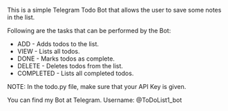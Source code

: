 This is a simple Telegram Todo Bot that allows the user to save some notes in the list.

Following are the tasks that can be performed by the Bot:
* ADD - Adds todos to the list.
* VIEW - Lists all todos.
* DONE - Marks todos as complete.
* DELETE - Deletes todos from the list.
* COMPLETED - Lists all completed todos.

NOTE: In the todo.py file, make sure that your API Key is given.

You can find my Bot at Telegram. Username: @ToDoList1_bot
